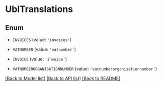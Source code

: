 # UblTranslations


## Enum

* `INVOICES` (value: `'invoices'`)

* `VATNUMBER` (value: `'vatnumber'`)

* `INVOICE` (value: `'invoice'`)

* `VATNUMBERORGANISATIONNUMBER` (value: `'vatnumberorganisationnumber'`)

[[Back to Model list]](../README.md#documentation-for-models) [[Back to API list]](../README.md#documentation-for-api-endpoints) [[Back to README]](../README.md)



